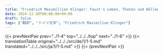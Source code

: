 ```yaml
---
title: "Friedrich Maximillian Klinger: Faust's Leben, Thaten und Höllenfahrt (1799) - 第一巻 第五章"
date: 2024-12-30T00:00:00+09:00
draft: false
tags: ["翻訳", "ドイツ文学", "Friedrich Maximilian Klinger"]
---
```


{{< prevNextPair prev="../1-4" top="../../../top" next="../1-6" >}}
{{< translationTable original="../../../src/de/1/1-5.md" translated="../../../src/ja/1/1-5.md" >}}
{{< /prevNextPair >}}